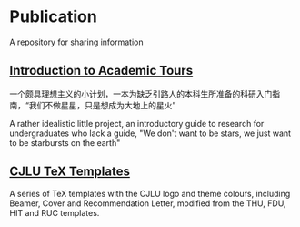 # Publication
A repository for sharing information

## [Introduction to Academic Tours](https://github.com/thinkswhat/Publication/tree/d15f948cc298c6060066331384be5c8cba037911/Introduction%20to%20Academic%20Tours)
一个颇具理想主义的小计划，一本为缺乏引路人的本科生所准备的科研入门指南，“我们不做星星，只是想成为大地上的星火”

A rather idealistic little project, an introductory guide to research for undergraduates who lack a guide, "We don't want to be stars, we just want to be starbursts on the earth"

## [CJLU TeX Templates](https://github.com/thinkswhat/Publication/tree/29cd1da9eff3e12dc02e0ee5735e10da1ec82cdc/CJLU/TeX%20Templates)
A series of TeX templates with the CJLU logo and theme colours, including Beamer, Cover and Recommendation Letter, modified from the THU, FDU, HIT and RUC templates.
